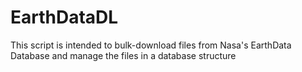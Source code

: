 # EarthDataDL
This script is intended to bulk-download files from Nasa's EarthData Database and manage the files in a database structure
